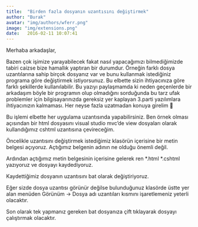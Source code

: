 ```yaml
---
title:  "Birden fazla dosyanın uzantısını değiştirmek"
author: "Burak"
avatar: "img/authors/wferr.png"
image: "img/extensions.png"
date:   2016-02-11 10:07:41
---
```


Merhaba arkadaşlar,

Bazen çok işimize yarayabilecek fakat nasıl yapacağımızı bilmediğimizde tabiri caizse bize hamallık yaptıran bir durumdur. Örneğin farklı dosya uzantılarına sahip birçok dosyanız var ve  bunu kullanmak istediğiniz programa göre değiştirmek istiyorsunuz. Bu elbette sizin ihtiyacınıza göre farklı şekillerde kullanılabilir. Bu yazıyı paylaşmamda ki neden geçenlerde bir arkadaşım böyle bir programın olup olmadığını sorduğunda bu tarz ufak problemler için bilgisayarınızda gereksiz yer kaplayan 3.parti yazılımlara ihtiyacınızın kalmaması. Her neyse fazla uzatmadan konuya girelim 🙂

Bu işlemi elbette her uygulama uzantısında yapabilirsiniz. Ben örnek olması açısından bir html dosyasını visual studio mvc’de view dosyaları olarak kullandığımız cshtml uzantısına çevireceğim.

Öncelikle uzantısını değiştirmek istediğimiz klasörün içerisine bir metin belgesi açıyoruz. Açtığımız belgenin adının ne olduğu önemli değil.


 Ardından açtığımız metin belgesinin içerisine gelerek ren *.html *.cshtml yazıyoruz ve dosyayı kaydediyoruz.

Kaydettiğimiz dosyanın uzantısını bat olarak değiştiriyoruz.

Eğer sizde dosya uzantısı görünür değilse bulunduğunuz klasörde üstte yer alan menüden Görünüm -> Dosya adı uzantıları kısmını işaretlemeniz yeterli olacaktır.

Son olarak tek yapmanız gereken bat dosyanıza çift tıklayarak dosyayı çalıştırmak olacaktır.

